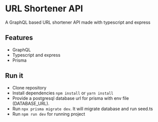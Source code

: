 # URL Shortener API

A GraphQL based URL shortener API made with typescript and express

## Features

* GraphQL
* Typescript and express
* Prisma


## Run it

* Clone repository
* Install dependencies `npm install` or `yarn install`
* Provide a postgresql database url for prisma with env file (DATABASE_URL).
* Run `npx prisma migrate dev`. It will migrate database and run seed.ts
* Run `npm run dev` for running project

